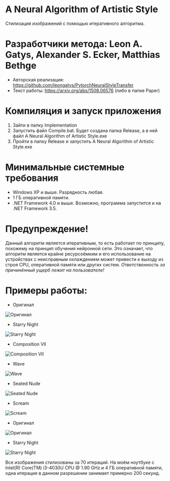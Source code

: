 # A Neural Algorithm of Artistic Style
Стилизация изображений с помощью итеративного алгоритма.

# Разработчики метода: Leon A. Gatys, Alexander S. Ecker, Matthias Bethge
* Авторская реализация: https://github.com/leongatys/PytorchNeuralStyleTransfer
* Текст работы: https://arxiv.org/abs/1508.06576 (либо в папке Paper)

# Компиляция и запуск приложения
1. Зайти в папку Implementation
2. Запустить файл Compile.bat. Будет создана папка Release, а в ней файл A Neural Algorithm of Artistic Style.exe
3. Пройти в папку Release и запустить A Neural Algorithm of Artistic Style.exe

# Минимальные системные требования
* Windows XP и выше. Разрядность любая.
* 1 ГБ оперативной памяти.
* .NET Framework 4.0 и выше. Возможно, программа запустится и на .NET Framework 3.5.

# Предупреждение!
Данный алгоритм является итеративным, то есть работает по принципу, похожему на принцип обучения нейронной сети. Это означает, что алгоритм является крайне ресурсоёмким и его использование на устройствах с неисправным охлаждением может привести к выходу из строя CPU, оперативной памяти или других систем. *Ответственность за причинённый ущерб лежит на пользователе!*

# Примеры работы:

* Оригинал

![Оригинал](https://github.com/ColorfulSoft/Demos/blob/master/Style%20Transfer/2015.%20A%20Neural%20Algorithm%20of%20Artistic%20Style/Examples/Buisness.jpg)

* Starry Night

![Starry Night](https://github.com/ColorfulSoft/Demos/blob/master/Style%20Transfer/2015.%20A%20Neural%20Algorithm%20of%20Artistic%20Style/Examples/70_Buisness_Starry.bmp)

* Composition VII

![Composition VII](https://github.com/ColorfulSoft/Demos/blob/master/Style%20Transfer/2015.%20A%20Neural%20Algorithm%20of%20Artistic%20Style/Examples/70_Buisness_Composition.bmp)

* Wave

![Wave](https://github.com/ColorfulSoft/Demos/blob/master/Style%20Transfer/2015.%20A%20Neural%20Algorithm%20of%20Artistic%20Style/Examples/70_Buisness_Wave.bmp)

* Seated Nude

![Seated Nude](https://github.com/ColorfulSoft/Demos/blob/master/Style%20Transfer/2015.%20A%20Neural%20Algorithm%20of%20Artistic%20Style/Examples/70_Buisness_Seated_Nude.bmp)

* Scream

![Scream](https://github.com/ColorfulSoft/Demos/blob/master/Style%20Transfer/2015.%20A%20Neural%20Algorithm%20of%20Artistic%20Style/Examples/70_Buisness_Scream.bmp)

* Оригинал

![Оригинал](https://github.com/ColorfulSoft/Demos/blob/master/Style%20Transfer/2015.%20A%20Neural%20Algorithm%20of%20Artistic%20Style/Examples/Zelenograd.jpg)

* Starry Night

![Starry Night](https://github.com/ColorfulSoft/Demos/blob/master/Style%20Transfer/2015.%20A%20Neural%20Algorithm%20of%20Artistic%20Style/Examples/70_Zelenograd_Starry.bmp)

Все изображения стилизованы за 70 итераций. На моём ноутбуке с Intel(R) Core(TM) i3-4030U CPU @ 1.90 GHz и 4 ГБ оперативной памяти, одна итерация в данном разрешении занимает примерно 200 секунд.
